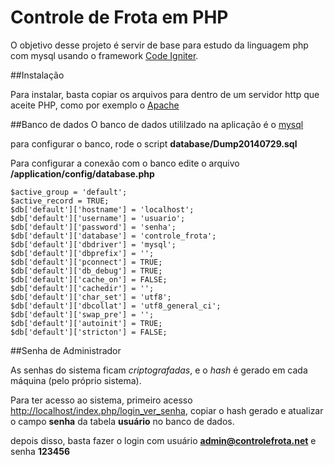 # Controle de Frota em PHP
O objetivo desse projeto é servir de base para estudo da linguagem php com mysql usando o framework [Code Igniter](https://codeigniter.com/).

##Instalação

Para instalar, basta copiar os arquivos para dentro de um servidor http que aceite PHP, como por exemplo o [Apache](https://httpd.apache.org/)

##Banco de dados
O banco de dados utililzado na aplicação é o [mysql](https://www.mysql.com/)

para configurar o banco, rode o script **database/Dump20140729.sql**

Para configurar a conexão com o banco edite o arquivo **/application/config/database.php**

    $active_group = 'default';
    $active_record = TRUE;
    $db['default']['hostname'] = 'localhost';
    $db['default']['username'] = 'usuario';
    $db['default']['password'] = 'senha';
    $db['default']['database'] = 'controle_frota';
    $db['default']['dbdriver'] = 'mysql';
    $db['default']['dbprefix'] = '';
    $db['default']['pconnect'] = TRUE;
    $db['default']['db_debug'] = TRUE;
    $db['default']['cache_on'] = FALSE;
    $db['default']['cachedir'] = '';
    $db['default']['char_set'] = 'utf8';
    $db['default']['dbcollat'] = 'utf8_general_ci';
    $db['default']['swap_pre'] = '';
    $db['default']['autoinit'] = TRUE;
    $db['default']['stricton'] = FALSE;

##Senha de Administrador

As senhas do sistema ficam _criptografadas_, e o _hash_ é gerado em cada máquina (pelo próprio sistema).

Para ter acesso ao sistema, primeiro acesso <http://localhost/index.php/login_ver_senha>, copiar o hash gerado e atualizar o campo **senha** da tabela **usuário** no banco de dados.

depois disso, basta fazer o login com usuário **admin@controlefrota.net** e senha **123456**

